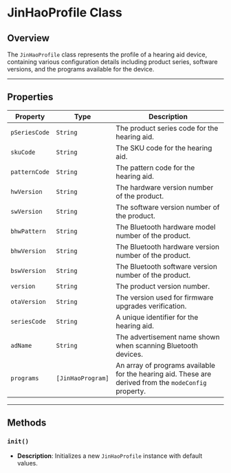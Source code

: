 # JinHaoProfile Class

## Overview
The `JinHaoProfile` class represents the profile of a hearing aid device, containing various configuration details including product series, software versions, and the programs available for the device.

---

## Properties

| Property              | Type                       | Description                                                                                  |
|-----------------------|----------------------------|----------------------------------------------------------------------------------------------|
| `pSeriesCode`         | `String`                   | The product series code for the hearing aid.                                                 |
| `skuCode`             | `String`                   | The SKU code for the hearing aid.                                                             |
| `patternCode`         | `String`                   | The pattern code for the hearing aid.                                                         |
| `hwVersion`           | `String`                   | The hardware version number of the product.                                                  |
| `swVersion`           | `String`                   | The software version number of the product.                                                  |
| `bhwPattern`          | `String`                   | The Bluetooth hardware model number of the product.                                           |
| `bhwVersion`          | `String`                   | The Bluetooth hardware version number of the product.                                        |
| `bswVersion`          | `String`                   | The Bluetooth software version number of the product.                                        |
| `version`             | `String`                   | The product version number.                                                                   |
| `otaVersion`          | `String`                   | The version used for firmware upgrades verification.                                         |
| `seriesCode`          | `String`                   | A unique identifier for the hearing aid.                                                     |
| `adName`              | `String`                   | The advertisement name shown when scanning Bluetooth devices.                                 |
| `programs`            | `[JinHaoProgram]`          | An array of programs available for the hearing aid. These are derived from the `modeConfig` property. |

---

## Methods

### `init()`
- **Description**: Initializes a new `JinHaoProfile` instance with default values.

